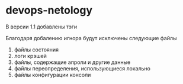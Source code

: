 # devops-netology
В версии 1.1 добавлены тэги

Благодаря добалению игнора будут исключены следующие файлы
1. файлы состояния
2. логи крэшей
3. файлы, содержащие апроли и другие данные
4. файлы переопределения, использующиеся локально
5. файлы конфигурации консоли
